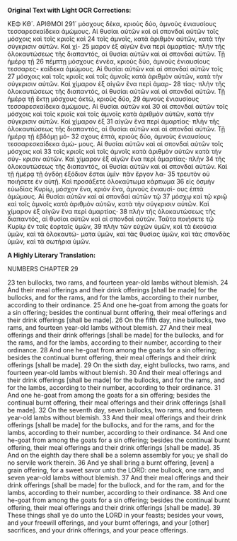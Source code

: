 **Original Text with Light OCR Corrections:**

ΚΕΦ ΚΘ΄.           ΑΡΙΘΜΟΙ           291΄
μόσχους δέκα, κριοὺς δύο, ἀμνοὺς ἐνιαυσίους τεσσαρεσκαίδεκα ἀμώμους.
Αἱ θυσίαι αὐτῶν καὶ αἱ σπονδαὶ αὐτῶν τοῖς μόσχοις καὶ τοῖς κριοῖς καὶ 24
τοῖς ἀμνοῖς, κατὰ ἀριθμὸν αὐτῶν, κατὰ τὴν σύγκρισιν αὐτῶν. Καὶ χί- 25
μαρον ἐξ αἰγῶν ἕνα περὶ ἁμαρτίας· πλὴν τῆς ὁλοκαυτώσεως τῆς
διαπαντός, αἱ θυσίαι αὐτῶν καὶ αἱ σπονδαὶ αὐτῶν. Τῇ ἡμέρᾳ τῇ 26
πέμπτῃ μόσχους ἐννέα, κριοὺς δύο, ἀμνοὺς ἐνιαυσίους τεσσαρες-
καίδεκα ἀμώμους. Αἱ θυσίαι αὐτῶν καὶ αἱ σπονδαὶ αὐτῶν τοῖς 27
μόσχοις καὶ τοῖς κριοῖς καὶ τοῖς ἀμνοῖς κατὰ ἀριθμὸν αὐτῶν,
κατὰ τὴν σύγκρισιν αὐτῶν. Καὶ χίμαρον ἐξ αἰγῶν ἕνα περὶ ἁμαρ- 28
τίας· πλὴν τῆς ὁλοκαυτώσεως τῆς διαπαντός, αἱ θυσίαι αὐτῶν καὶ
αἱ σπονδαὶ αὐτῶν. Τῇ ἡμέρᾳ τῇ ἕκτῃ μόσχους ὀκτώ, κριοὺς δύο, 29
ἀμνοὺς ἐνιαυσίους τεσσαρεσκαίδεκα ἀμώμους. Αἱ θυσίαι αὐτῶν καὶ 30
αἱ σπονδαὶ αὐτῶν τοῖς μόσχοις καὶ τοῖς κριοῖς καὶ τοῖς ἀμνοῖς
κατὰ ἀριθμὸν αὐτῶν, κατὰ τὴν σύγκρισιν αὐτῶν. Καὶ χίμαρον ἐξ 31
αἰγῶν ἕνα περὶ ἁμαρτίας· πλὴν τῆς ὁλοκαυτώσεως τῆς διαπαντός,
αἱ θυσίαι αὐτῶν καὶ αἱ σπονδαὶ αὐτῶν. Τῇ ἡμέρᾳ τῇ ἑβδόμῃ μό- 32
σχους ἑπτά, κριοὺς δύο, ἀμνοὺς ἐνιαυσίους τεσσαρεσκαίδεκα ἀμώ-
μους. Αἱ θυσίαι αὐτῶν καὶ αἱ σπονδαὶ αὐτῶν τοῖς μόσχοις καὶ 33
τοῖς κριοῖς καὶ τοῖς ἀμνοῖς κατὰ ἀριθμὸν αὐτῶν κατὰ τὴν σύγ-
κρισιν αὐτῶν. Καὶ χίμαρον ἐξ αἰγῶν ἕνα περὶ ἁμαρτίας· πλὴν 34
τῆς ὁλοκαυτώσεως τῆς διαπαντός, αἱ θυσίαι αὐτῶν καὶ αἱ σπονδαὶ
αὐτῶν. Καὶ τῇ ἡμέρᾳ τῇ ὀγδόῃ ἐξόδιον ἔσται ὑμῖν· πᾶν ἔργον λα- 35
τρευτὸν οὐ ποιήσετε ἐν αὐτῇ. Καὶ προσάξετε ὁλοκαύτωμα κάρπωμα 36
εἰς ὀσμὴν εὐωδίας Κυρίῳ, μόσχον ἕνα, κριὸν ἕνα, ἀμνοὺς ἐνιαυσί-
ους ἑπτὰ ἀμώμους. Αἱ θυσίαι αὐτῶν καὶ αἱ σπονδαὶ αὐτῶν τῷ 37
μόσχῳ καὶ τῷ κριῷ καὶ τοῖς ἀμνοῖς κατὰ ἀριθμὸν αὐτῶν, κατὰ
τὴν σύγκρισιν αὐτῶν. Καὶ χίμαρον ἐξ αἰγῶν ἕνα περὶ ἁμαρτίας· 38
πλὴν τῆς ὁλοκαυτώσεως τῆς διαπαντός, αἱ θυσίαι αὐτῶν καὶ αἱ
σπονδαὶ αὐτῶν. Ταῦτα ποιήσετε τῷ Κυρίῳ ἐν ταῖς ἑορταῖς ὑμῶν, 39
πλὴν τῶν εὐχῶν ὑμῶν, καὶ τὰ ἑκούσια ὑμῶν, καὶ τὰ ὁλοκαυτώ-
ματα ὑμῶν, καὶ τὰς θυσίας ὑμῶν, καὶ τὰς σπονδὰς ὑμῶν, καὶ
τὰ σωτήρια ὑμῶν.

**A Highly Literary Translation:**

NUMBERS CHAPTER 29

23 ten bullocks, two rams, and fourteen year-old lambs without blemish.
24 And their meal offerings and their drink offerings [shall be made] for the bullocks, and for the rams, and for the lambs, according to their number, according to their ordinance.
25 And one he-goat from among the goats for a sin offering; besides the continual burnt offering, their meal offerings and their drink offerings [shall be made].
26 On the fifth day, nine bullocks, two rams, and fourteen year-old lambs without blemish.
27 And their meal offerings and their drink offerings [shall be made] for the bullocks, and for the rams, and for the lambs, according to their number, according to their ordinance.
28 And one he-goat from among the goats for a sin offering; besides the continual burnt offering, their meal offerings and their drink offerings [shall be made].
29 On the sixth day, eight bullocks, two rams, and fourteen year-old lambs without blemish.
30 And their meal offerings and their drink offerings [shall be made] for the bullocks, and for the rams, and for the lambs, according to their number, according to their ordinance.
31 And one he-goat from among the goats for a sin offering; besides the continual burnt offering, their meal offerings and their drink offerings [shall be made].
32 On the seventh day, seven bullocks, two rams, and fourteen year-old lambs without blemish.
33 And their meal offerings and their drink offerings [shall be made] for the bullocks, and for the rams, and for the lambs, according to their number, according to their ordinance.
34 And one he-goat from among the goats for a sin offering; besides the continual burnt offering, their meal offerings and their drink offerings [shall be made].
35 And on the eighth day there shall be a solemn assembly for you; ye shall do no servile work therein.
36 And ye shall bring a burnt offering, [even] a grain offering, for a sweet savor unto the LORD: one bullock, one ram, and seven year-old lambs without blemish.
37 And their meal offerings and their drink offerings [shall be made] for the bullock, and for the ram, and for the lambs, according to their number, according to their ordinance.
38 And one he-goat from among the goats for a sin offering; besides the continual burnt offering, their meal offerings and their drink offerings [shall be made].
39 These things shall ye do unto the LORD in your feasts; besides your vows, and your freewill offerings, and your burnt offerings, and your [other] sacrifices, and your drink offerings, and your peace offerings.